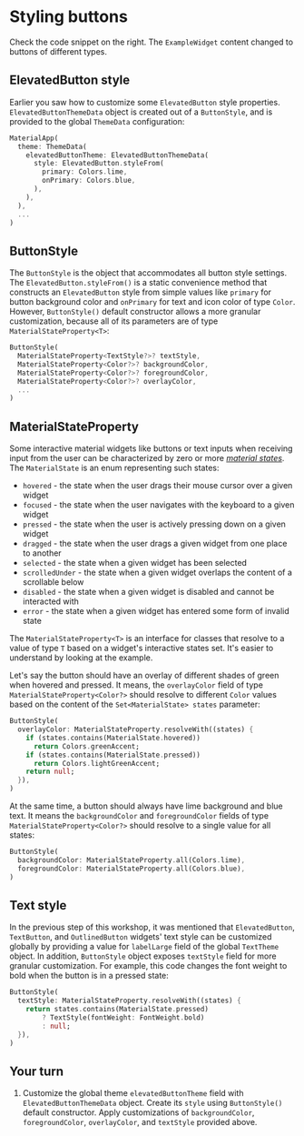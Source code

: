 # Styling buttons

Check the code snippet on the right. The `ExampleWidget` content changed to buttons of different types.

## ElevatedButton style

Earlier you saw how to customize some `ElevatedButton` style properties. `ElevatedButtonThemeData` object is created out of a `ButtonStyle`, and is provided to the global `ThemeData` configuration:

```dart
MaterialApp(
  theme: ThemeData(
    elevatedButtonTheme: ElevatedButtonThemeData(
      style: ElevatedButton.styleFrom(
        primary: Colors.lime,
        onPrimary: Colors.blue,
      ),
    ),
  ),
  ...
)
```

## ButtonStyle

The `ButtonStyle` is the object that accommodates all button style settings. The `ElevatedButton.styleFrom()` is a static convenience method that constructs an `ElevatedButton` style from simple values like `primary` for button background color and `onPrimary` for text and icon color of type `Color`. However, `ButtonStyle()` default constructor allows a more granular customization, because all of its parameters are of type `MaterialStateProperty<T>`:

```dart
ButtonStyle(
  MaterialStateProperty<TextStyle?>? textStyle,
  MaterialStateProperty<Color?>? backgroundColor,
  MaterialStateProperty<Color?>? foregroundColor,
  MaterialStateProperty<Color?>? overlayColor,
  ...
)
```

## MaterialStateProperty

Some interactive material widgets like buttons or text inputs when receiving input from the user can be characterized by zero or more [*material states*](https://material.io/design/interaction/states.html). The `MaterialState` is an enum representing such states:

* `hovered` - the state when the user drags their mouse cursor over a given widget
* `focused` - the state when the user navigates with the keyboard to a given widget
* `pressed` - the state when the user is actively pressing down on a given widget
* `dragged` - the state when the user drags a given widget from one place to another
* `selected` - the state when a given widget has been selected
* `scrolledUnder` - the state when a given widget overlaps the content of a scrollable below
* `disabled` - the state when a given widget is disabled and cannot be interacted with
* `error` - the state when a given widget has entered some form of invalid state

The `MaterialStateProperty<T>` is an interface for classes that resolve to a value of type `T` based on a widget's interactive states set. It's easier to understand by looking at the example. 

Let's say the button should have an overlay of different shades of green when hovered and pressed. It means, the `overlayColor` field of type `MaterialStateProperty<Color?>` should resolve to different `Color` values based on the content of the `Set<MaterialState> states` parameter:

```dart
ButtonStyle(
  overlayColor: MaterialStateProperty.resolveWith((states) {
    if (states.contains(MaterialState.hovered))
      return Colors.greenAccent;
    if (states.contains(MaterialState.pressed))
      return Colors.lightGreenAccent;
    return null;
  }),
)
```

At the same time, a button should always have lime background and blue text. It means the `backgroundColor` and `foregroundColor` fields of type `MaterialStateProperty<Color?>` should resolve to a single value for all states:

```dart
ButtonStyle(
  backgroundColor: MaterialStateProperty.all(Colors.lime),
  foregroundColor: MaterialStateProperty.all(Colors.blue),
)
```

## Text style

In the previous step of this workshop, it was mentioned that `ElevatedButton`, `TextButton`, and `OutlinedButton` widgets' text style can be customized globally by providing a value for `labelLarge` field of the global `TextTheme` object. In addition, `ButtonStyle` object exposes `textStyle` field for more granular customization. For example, this code changes the font weight to bold when the button is in a pressed state:

```dart
ButtonStyle(
  textStyle: MaterialStateProperty.resolveWith((states) {
    return states.contains(MaterialState.pressed)
        ? TextStyle(fontWeight: FontWeight.bold)
        : null;
  }),
)
```

## Your turn

1. Customize the global theme `elevatedButtonTheme` field with `ElevatedButtonThemeData` object. Create its `style` using `ButtonStyle()` default constructor. Apply customizations of `backgroundColor`, `foregroundColor`, `overlayColor`, and `textStyle` provided above.
